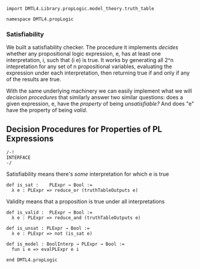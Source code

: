 ```lean
import DMTL4.Library.propLogic.model_theory.truth_table

namespace DMTL4.propLogic
```

### Satisfiability

We built a satisfiability checker. The procedure it implements
*decides* whether any propositional logic expression, e, has at
least one interpretation, i, such that (i e) is true. It works
by generating all 2^n intepretation for any set of n propositional
variables, evaluating the expression under each interpretation,
then returning true if and only if any of the results are true.

With the same underlying machinery we can easily implement what
we will *decision procedures* that similarly answer two similar
questions: does a given expression, e, have the *property* of
being *unsatisfiable?* And does "e" have the property of being
*valid*.

## Decision Procedures for Properties of PL Expressions

```lean
/-!
INTERFACE
-/
```

Satisfiability means there's *some* interpretation for which e is true
```lean
def is_sat :    PLExpr → Bool :=
  λ e : PLExpr => reduce_or (truthTableOutputs e)
```

Validity means that a proposition is true under all interpretations
```lean
def is_valid :  PLExpr → Bool :=
  λ e : PLExpr => reduce_and (truthTableOutputs e)

def is_unsat : PLExpr → Bool :=
  λ e : PLExpr => not (is_sat e)

def is_model : BoolInterp → PLExpr → Bool :=
  fun i e => evalPLExpr e i

end DMTL4.propLogic
```
